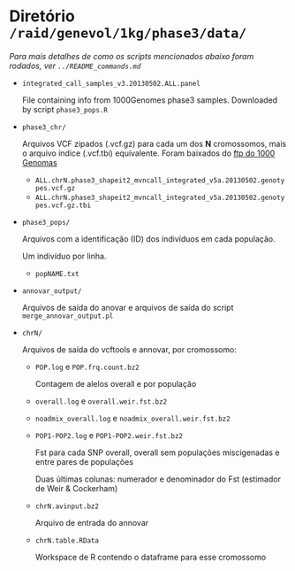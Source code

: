 # Diretório `/raid/genevol/1kg/phase3/data/`

*Para mais detalhes de como os scripts mencionados abaixo foram 
rodados, ver `../README_commands.md`*

- `integrated_call_samples_v3.20130502.ALL.panel`
  
  File containing info from 1000Genomes phase3 samples.
  Downloaded by script `phase3_pops.R`

- `phase3_chr/`

  Arquivos VCF zipados (.vcf.gz) para cada um dos **N** cromossomos,
  mais o arquivo índice (.vcf.tbi) equivalente. Foram baixados do
  [ftp do 1000 Genomas](ftp://ftp-trace.ncbi.nih.gov/1000genomes/ftp/release/20130502/)
  - `ALL.chrN.phase3_shapeit2_mvncall_integrated_v5a.20130502.genotypes.vcf.gz`
  - `ALL.chrN.phase3_shapeit2_mvncall_integrated_v5a.20130502.genotypes.vcf.gz.tbi`

- `phase3_pops/`

  Arquivos com a identificação (ID) dos indivíduos em cada
  população.

  Um indivíduo por linha.
  - `popNAME.txt`

- `annovar_output/`

  Arquivos de saída do anovar e arquivos de saída do script
  `merge_annovar_output.pl`

- `chrN/`

  Arquivos de saída do vcftools e annovar, por cromossomo:
  
  - `POP.log` e `POP.frq.count.bz2`

    Contagem de alelos overall e por população

  - `overall.log` e `overall.weir.fst.bz2`

  - `noadmix_overall.log` e `noadmix_overall.weir.fst.bz2`
  
  - `POP1-POP2.log` e `POP1-POP2.weir.fst.bz2`

    Fst para cada SNP overall, overall sem populações miscigenadas
    e entre pares de populações

    Duas últimas colunas: numerador e denominador do Fst
    (estimador de Weir & Cockerham)

  - `chrN.avinput.bz2`

    Arquivo de entrada do annovar

  - `chrN.table.RData`

    Workspace de R contendo o dataframe para esse cromossomo

